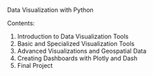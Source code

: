
Data Visualization with Python

Contents:

1. Introduction to Data Visualization Tools
2. Basic and Specialized Visualization Tools
3. Advanced Visualizations and Geospatial Data
4. Creating Dashboards with Plotly and Dash
5. Final Project
